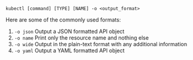 `kubectl [command] [TYPE] [NAME] -o <output_format>`

Here are some of the commonly used formats:

1. `-o json` Output a JSON formatted API object
2. `-o name` Print only the resource name and nothing else
3. `-o wide` Output in the plain-text format with any additional information
4. `-o yaml` Output a YAML formatted API object